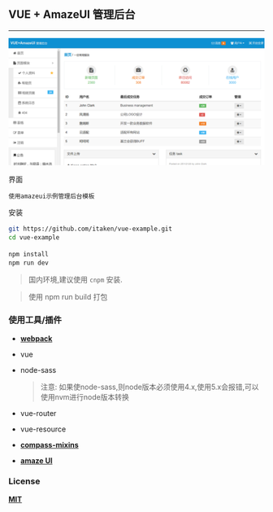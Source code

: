 ## VUE + AmazeUI 管理后台
------------------------

![系统界面](https://raw.githubusercontent.com/itaken/vue-example/master/static/images/vue-example.png)

界面

```
使用amazeui示例管理后台模板
```

安装

```bash
git https://github.com/itaken/vue-example.git
cd vue-example

npm install
npm run dev

```
>国内环境,建议使用 `cnpm` 安装.

>使用 npm run build 打包

### 使用工具/插件

- **[webpack](https://github.com/vuejs-templates/webpack)**
- vue
- node-sass
  >注意: 如果使node-sass,则node版本必须使用4.x,使用5.x会报错,可以使用nvm进行node版本转换

- vue-router
- vue-resource
- **[compass-mixins](https://github.com/Igosuki/compass-mixins)**
- **[amaze UI](http://amazeui.org/)**

### License

**[MIT](https://opensource.org/licenses/MIT)**
